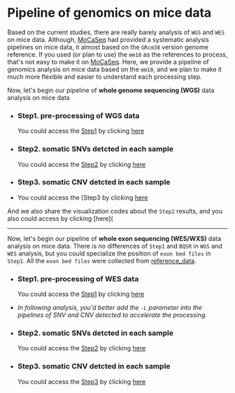 # Pipeline of genomics on mice data

Based on the current studies, there are really barely analysis of `WGS` and `WES` on mice data. Although, [MoCaSeq](https://github.com/roland-rad-lab/MoCaSeq) had provided a systematic analysis pipelines on mice data, it almost based on the `GRcm38` version genome reference. If you used (or plan to use) the `mm10` as the references to process, that's  not easy  to make it on  [MoCaSeq](https://github.com/roland-rad-lab/MoCaSeq). Here, we provide a pipeline of genomics analysis on mice data based on the `mm10`, and we plan to make it much more flexible and easier to  understand each processing step. 

Now, let's begin our pipeline of **whole genome sequencing (WGS)** data analysis on mice data

- ### Step1. pre-processing of  WGS data

  You could access the [Step1](all_pipeline/mmu_WGS_Step1.md) by clicking [here](all_pipeline/mmu_WGS_Step1.md)

- ### Step2. somatic SNVs detcted in each sample

  You could access the [Step2](all_pipeline/mmu_WGS_Step2.md) by clicking [here](all_pipeline/mmu_WGS_Step2.md)

- ### Step3. somatic CNV detcted in each sample

- You could access the [Step3 by clicking [here](all_pipeline/mmu_WGS_Step3.md)

And we also share the visualization codes about the `Step2` results, and you also could access by clicking [here](

---

Now, let's begin our pipeline of **whole exon sequencing (WES/WXS)** data analysis on mice data. There is no differences of `Step1` and `BQSR` in `WGS` and `WES` analysis, but you could specialize the position of `exon bed files` in `Step1`. All the  `exon bed files` were collected from [reference_data](https://github.com/AstraZeneca-NGS/reference_data). 

- ### Step1. pre-processing of  WES data

  You could access the [Step1](all_pipeline/mmu_WES_Step1.md) by clicking [here](all_pipeline/mmu_WES_Step1.md)

  

- *In following analysis, you'd better add the `-L` parameter into the pipelines of SNV and CNV detected to accelerate the processing.*

  

- ### Step2. somatic SNVs detcted in each sample

  You could access the [Step2](all_pipeline/mmu_WES_Step2.md) by clicking [here](all_pipeline/mmu_WES_Step2.md)

- ### Step3. somatic CNV detcted in each sample

  You could access the [Step3](all_pipeline/mmu_WES_Step3.md) by clicking [here](all_pipeline/mmu_WES_Step3.md)



